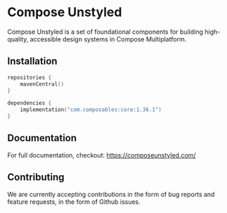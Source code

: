 # Compose Unstyled

Compose Unstyled is a set of foundational components for building high-quality, accessible design systems in Compose Multiplatform.

## Installation

```kotlin
repositories {
    mavenCentral()
}

dependencies {
    implementation("com.composables:core:1.36.1")
}
```

## Documentation

For full documentation, checkout: https://composeunstyled.com/

## Contributing

We are currently accepting contributions in the form of bug reports and feature requests, in the form of Github issues.
